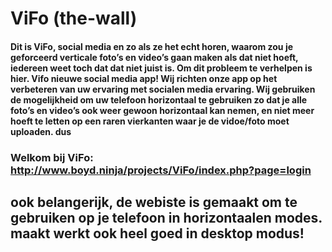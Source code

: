 # ViFo (the-wall)
#### Dit is ViFo, social media en zo als ze het echt horen, waarom zou je geforceerd verticale foto’s en video’s gaan maken als dat niet hoeft, iedereen weet toch dat dat niet juist is. Om dit probleem te verhelpen is hier. Vifo nieuwe social media app! Wij richten onze app op het verbeteren van uw ervaring met socialen media ervaring. Wij gebruiken de mogelijkheid om uw telefoon horizontaal te gebruiken zo dat je alle foto’s en video’s ook weer gewoon horizontaal kan nemen, en niet meer hoeft te letten op een raren vierkanten waar je de vidoe/foto moet uploaden. dus 

### Welkom bij ViFo: http://www.boyd.ninja/projects/ViFo/index.php?page=login

## ook belangerijk, de webiste is gemaakt om te gebruiken op je telefoon in horizontaalen modes. maakt werkt ook heel goed in desktop modus!
